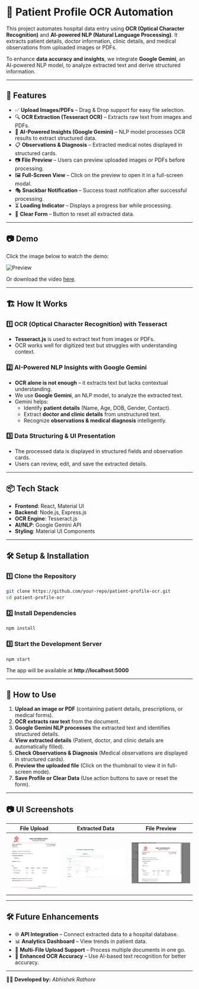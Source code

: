# 🏥 Patient Profile OCR Automation

This project automates hospital data entry using **OCR (Optical Character Recognition)** and **AI-powered NLP (Natural Language Processing)**. It extracts patient details, doctor information, clinic details, and medical observations from uploaded images or PDFs.

To enhance **data accuracy and insights**, we integrate **Google Gemini**, an AI-powered NLP model, to analyze extracted text and derive structured information.

---

## 🚀 Features

- ✅ **Upload Images/PDFs** – Drag & Drop support for easy file selection.
- 🔍 **OCR Extraction (Tesseract OCR)** – Extracts raw text from images and PDFs.
- 🧠 **AI-Powered Insights (Google Gemini)** – NLP model processes OCR results to extract structured data.
- 📋 **Observations & Diagnosis** – Extracted medical notes displayed in structured cards.
- 📷 **File Preview** – Users can preview uploaded images or PDFs before processing.
- 🖼 **Full-Screen View** – Click on the preview to open it in a full-screen modal.
- 🎭 **Snackbar Notification** – Success toast notification after successful processing.
- ⏳ **Loading Indicator** – Displays a progress bar while processing.
- 🧹 **Clear Form** – Button to reset all extracted data.

---

## 📷 Demo

Click the image below to watch the demo:

![Preview](https://github.com/abhishekra07/ocr-hospital-poc/blob/master/Screen-Recording.gif)

Or download the video [here](https://github.com/abhishekra07/ocr-hospital-poc/blob/master/Screen-Recording.gif).

---

## 🏗 How It Works

### 1️⃣ **OCR (Optical Character Recognition) with Tesseract**

- **Tesseract.js** is used to extract text from images or PDFs.
- OCR works well for digitized text but struggles with understanding context.

### 2️⃣ **AI-Powered NLP Insights with Google Gemini**

- **OCR alone is not enough** – it extracts text but lacks contextual understanding.
- We use **Google Gemini**, an NLP model, to analyze the extracted text.
- Gemini helps:
  - Identify **patient details** (Name, Age, DOB, Gender, Contact).
  - Extract **doctor and clinic details** from unstructured text.
  - Recognize **observations & medical diagnosis** intelligently.

### 3️⃣ **Data Structuring & UI Presentation**

- The processed data is displayed in structured fields and observation cards.
- Users can review, edit, and save the extracted details.

---

## 📦 Tech Stack

- **Frontend**: React, Material UI
- **Backend**: Node.js, Express.js
- **OCR Engine**: Tesseract.js
- **AI/NLP**: Google Gemini API
- **Styling**: Material UI Components

---

## 🛠 Setup & Installation

### 1️⃣ Clone the Repository

```bash
git clone https://github.com/your-repo/patient-profile-ocr.git
cd patient-profile-ocr
```

### 2️⃣ Install Dependencies

```bash
npm install
```

### 3️⃣ Start the Development Server

```bash
npm start
```

The app will be available at **http://localhost:5000**

---

## 📌 How to Use

1. **Upload an image or PDF** (containing patient details, prescriptions, or medical forms).
2. **OCR extracts raw text** from the document.
3. **Google Gemini NLP processes** the extracted text and identifies structured details.
4. **View extracted details** (Patient, doctor, and clinic details are automatically filled).
5. **Check Observations & Diagnosis** (Medical observations are displayed in structured cards).
6. **Preview the uploaded file** (Click on the thumbnail to view it in full-screen mode).
7. **Save Profile or Clear Data** (Use action buttons to save or reset the form).

---

## 📷 UI Screenshots

| File Upload                               | Extracted Data                                      | File Preview                                    |
| ----------------------------------------- | --------------------------------------------------- | ----------------------------------------------- |
| ![Upload](screenshots/prescription-1.png) | ![Extracted Data](screenshots/data-extracted-1.png) | ![Full Preview](screenshots/file-preview-1.png) |

---

## 🛠 Future Enhancements

- 🌐 **API Integration** – Connect extracted data to a hospital database.
- 📊 **Analytics Dashboard** – View trends in patient data.
- 🏥 **Multi-File Upload Support** – Process multiple documents in one go.
- 🔎 **Enhanced OCR Accuracy** – Use AI-based text recognition for better accuracy.

---

👨‍💻 **Developed by:** _Abhishek Rathore_
